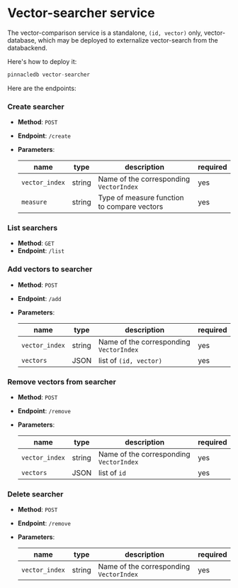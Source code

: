 # Vector-searcher service

The vector-comparison service is a standalone, 
`(id, vector)` only, vector-database, which may be 
deployed to externalize vector-search from the databackend.

Here's how to deploy it:

```python
pinnacledb vector-searcher
```

Here are the endpoints:

### Create searcher

  - **Method**: `POST`
  - **Endpoint**: `/create`
  - **Parameters**:
    
    | name | type | description | required |
    | --- | --- | --- | --- |
    | `vector_index` | string | Name of the corresponding `VectorIndex` | yes |
    | `measure` | string | Type of measure function to compare vectors | yes |
  

### List searchers

  - **Method**: `GET`
  - **Endpoint**: `/list`


### Add vectors to searcher

  - **Method**: `POST`
  - **Endpoint**: `/add`
  - **Parameters**:
    
    | name | type | description | required |
    | --- | --- | --- | --- |
    | `vector_index` | string | Name of the corresponding `VectorIndex` | yes |
    | `vectors` | JSON | list of `(id, vector)` | yes |


### Remove vectors from searcher

  - **Method**: `POST`
  - **Endpoint**: `/remove`
  - **Parameters**:
    
    | name | type | description | required |
    | --- | --- | --- | --- |
    | `vector_index` | string | Name of the corresponding `VectorIndex` | yes |
    | `vectors` | JSON | list of `id` | yes |


### Delete searcher

  - **Method**: `POST`
  - **Endpoint**: `/remove`
  - **Parameters**:
    
    | name | type | description | required |
    | --- | --- | --- | --- |
    | `vector_index` | string | Name of the corresponding `VectorIndex` | yes |

